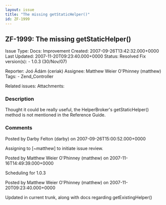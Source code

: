 ```yaml
---
layout: issue
title: "The missing getStaticHelper()"
id: ZF-1999
---
```


ZF-1999: The missing getStaticHelper()
--------------------------------------

 Issue Type: Docs: Improvement Created: 2007-09-26T13:42:32.000+0000 Last Updated: 2007-11-20T09:23:40.000+0000 Status: Resolved Fix version(s): - 1.0.3 (30/Nov/07)
 
 Reporter:  Joó Ádám (ceriak)  Assignee:  Matthew Weier O'Phinney (matthew)  Tags: - Zend\_Controller
 
 Related issues: 
 Attachments: 
### Description

Thought it could be really useful, the HelperBroker's getStaticHelper() method is not mentioned in the Reference Guide.

 

 

### Comments

Posted by Darby Felton (darby) on 2007-09-26T15:00:52.000+0000

Assigning to [~matthew] to initiate issue review.

 

 

Posted by Matthew Weier O'Phinney (matthew) on 2007-11-16T14:49:39.000+0000

Scheduling for 1.0.3

 

 

Posted by Matthew Weier O'Phinney (matthew) on 2007-11-20T09:23:40.000+0000

Updated in current trunk, along with docs regarding getExistingHelper()

 

 